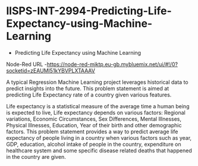 # llSPS-INT-2994-Predicting-Life-Expectancy-using-Machine-Learning
* Predicting Life Expectancy using Machine Learning

Node-Red URL -https://node-red-mjktp.eu-gb.mybluemix.net/ui/#!/0?socketid=zEAUMl51kYBVPLXTAAAV


A typical Regression Machine Learning project leverages historical data to predict insights into the future. 
This problem statement is aimed at predicting Life Expectancy rate of a country given various features.

Life expectancy is a statistical measure of the average time a human being is expected to live, 
Life expectancy depends on various factors: Regional variations, Economic Circumstances, Sex Differences, 
Mental Illnesses, Physical Illnesses, Education, Year of their birth and other demographic factors. 
This problem statement provides a way to predict average life expectancy of people living in a country when various factors
such as year, GDP, education, alcohol intake of people in the country, expenditure on healthcare system and 
some specific disease related deaths that happened in the country are given.
